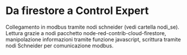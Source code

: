 # Da firestore a Control Expert

Collegamento in modbus tramite nodi schneider (vedi cartella nodi_se).
Lettura grazie a nodi pacchetto node-red-contrib-cloud-firestore, manipolazione informazioni tramite funzione javascript, scrittura tramite nodi Schneider per comunicazione modbus.
